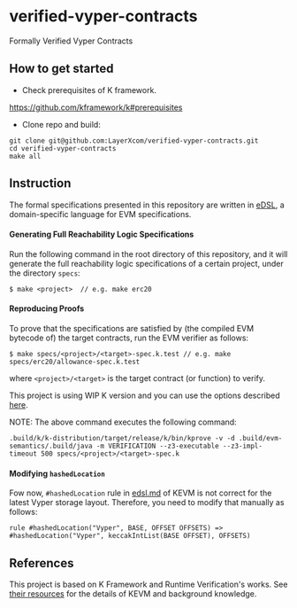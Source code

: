 # verified-vyper-contracts
Formally Verified Vyper Contracts

## How to get started

* Check prerequisites of K framework.

https://github.com/kframework/k#prerequisites

* Clone repo and build:

```
git clone git@github.com:LayerXcom/verified-vyper-contracts.git
cd verified-vyper-contracts
make all
```

## Instruction

The formal specifications presented in this repository are written in [eDSL](https://github.com/runtimeverification/verified-smart-contracts/blob/master/resources/edsl.md), a domain-specific language for EVM specifications.

#### Generating Full Reachability Logic Specifications

Run the following command in the root directory of this repository, and it will generate the full reachability logic specifications of a certain project, under the directory `specs`:

```
$ make <project>  // e.g. make erc20
```

#### Reproducing Proofs

To prove that the specifications are satisfied by (the compiled EVM bytecode of) the target contracts, run the EVM verifier as follows:

```
$ make specs/<project>/<target>-spec.k.test // e.g. make specs/erc20/allowance-spec.k.test
```

where `<project>/<target>` is the target contract (or function) to verify.

This project is using WIP K version and you can use the options described [here](https://github.com/runtimeverification/verified-smart-contracts/blob/master/resources/kprove-tutorial.md#kprove-logging-options).

NOTE: The above command executes the following command:
```
.build/k/k-distribution/target/release/k/bin/kprove -v -d .build/evm-semantics/.build/java -m VERIFICATION --z3-executable --z3-impl-timeout 500 specs/<project>/<target>-spec.k
```

#### Modifying `hashedLocation`
Fow now, `#hashedLocation` rule in [edsl.md](https://github.com/kframework/evm-semantics/blob/e6c4b961495768a429fcffaa81418472953c8568/edsl.md#hashed-location-for-storage) of KEVM is not correct for the latest Vyper storage layout. Therefore, you need to modify that manually as follows: 
```
rule #hashedLocation("Vyper", BASE, OFFSET OFFSETS) => #hashedLocation("Vyper", keccakIntList(BASE OFFSET), OFFSETS)
```

## References
This project is based on K Framework and Runtime Verification's works. See [their resources](https://github.com/runtimeverification/verified-smart-contracts/blob/master/README.md#resources) for the details of KEVM and background knowledge.